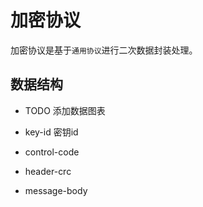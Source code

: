 
# 加密协议

加密协议是基于`通用协议`进行二次数据封装处理。

## 数据结构

* TODO 添加数据图表


* key-id 密钥id
* control-code 
* header-crc
* message-body
